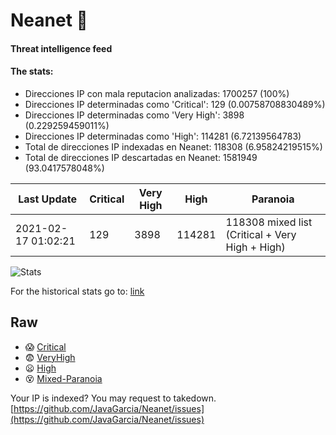 # Neanet :hocho:
#### Threat intelligence feed
#### The stats:

- Direcciones IP con mala reputacion analizadas: 1700257 (100%)
- Direcciones IP determinadas como 'Critical':  129 (0.00758708830489%)
- Direcciones IP determinadas como 'Very High':  3898 (0.229259459011%)
- Direcciones IP determinadas como 'High':  114281 (6.72139564783)
- Total de direcciones IP indexadas en Neanet:  118308 (6.95824219515%)
- Total de direcciones IP descartadas en Neanet:  1581949 (93.0417578048%)

| Last Update | Critical | Very High | High | Paranoia |
| --- | --- | --- | --- | --- |
| 2021-02-17 01:02:21 | 129 | 3898 | 114281 | 118308 mixed list (Critical + Very High + High)|

![Stats](https://docs.google.com/spreadsheets/d/e/2PACX-1vSnaNMIXVabIpDJjufMlzH7poXnshF3mgd8Is1g9ytUEzVsP5my4Trn8f-xkoLLQ38xpL3HtmUexLo6/pubchart?oid=501124687&format=image)

For the historical stats go to: [link](/stats.csv)
## Raw
- :scream: [Critical](https://raw.githubusercontent.com/JavaGarcia/Neanet/master/blacklists/neanet_critical.txt)
- :fearful: [VeryHigh](https://raw.githubusercontent.com/JavaGarcia/Neanet/master/blacklists/neanet_veryHigh.txtt)
- :frowning: [High](https://raw.githubusercontent.com/JavaGarcia/Neanet/master/blacklists/neanet_high.txt)
- :dizzy_face: [Mixed-Paranoia](https://raw.githubusercontent.com/JavaGarcia/Neanet/master/blacklists/neanet_all.txt)


Your IP is indexed? You may request to takedown. [https://github.com/JavaGarcia/Neanet/issues](https://github.com/JavaGarcia/Neanet/issues)


























































































































































































































































































































































































































































































































































































































































































































































































































































































































































































































































































































































































































































































































































































































































































































































































































































































































































































































































































































































































































































































































































































































































































































































































































































































































































































































































































































































































































































































































































































































































































































































































































































































































































































































































































































































































































































































































































































































































































































































































































































































































































































































































































































































































































